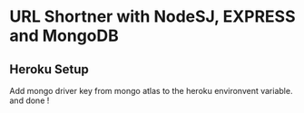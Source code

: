 # URL Shortner with NodeSJ, EXPRESS and MongoDB

## Heroku Setup

Add mongo driver key from mongo atlas to the heroku environvent variable.
and done !
